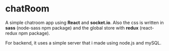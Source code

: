 # chatRoom  

A simple chatroom app using **React** and **socket.io**. Also the css is written in **sass** (node-sass npm package) and the global store with **redux** (react-redux npm package).  

For backend, it uses a simple server that i made using node.js and mySQL.
